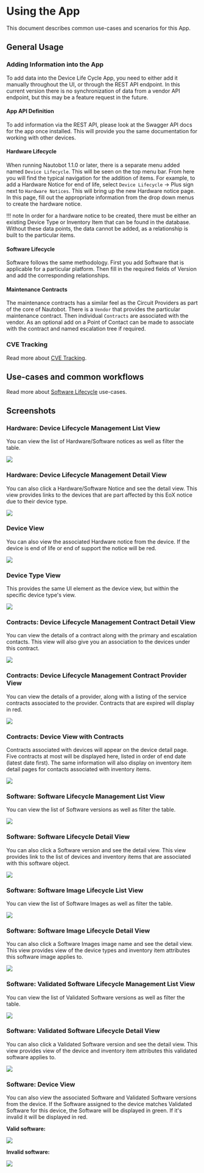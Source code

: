 # Using the App

This document describes common use-cases and scenarios for this App.

## General Usage

### Adding Information into the App

To add data into the Device Life Cycle App, you need to either add it manually throughout the UI, or through the REST API endpoint. In this current version there is no synchronization of data from a vendor API endpoint, but this may be a feature request in the future.

#### App API Definition

To add information via the REST API, please look at the Swagger API docs for the app once installed. This will provide you the same documentation for working with other devices.

#### Hardware Lifecycle

When running Nautobot 1.1.0 or later, there is a separate menu added named `Device Lifecycle`. This will be seen on the top menu bar. From here you will find the typical navigation for the addition of items. For example, to add a Hardware Notice for end of life, select `Device Lifecycle` -> Plus sign next to `Hardware Notices`. This will bring up the new Hardware notice page. In this page, fill out the appropriate information from the drop down menus to create the hardware notice.

!!! note
    In order for a hardware notice to be created, there must be either an existing Device Type or Inventory Item that can be found in the database. Without these data points, the data cannot be added, as a relationship is built to the particular items.

#### Software Lifecycle

Software follows the same methodology. First you add Software that is applicable for a particular platform. Then fill in the required fields of Version and add the corresponding relationships.

#### Maintenance Contracts

The maintenance contracts has a similar feel as the Circuit Providers as part of the core of Nautobot. There is a `Vendor` that provides the particular maintenance contract. Then individual `Contracts` are associated with the vendor. As an optional add on a Point of Contact can be made to associate with the contract and named escalation tree if required.


### CVE Tracking

Read more about [CVE Tracking](cve_tracking.md).

## Use-cases and common workflows

Read more about [Software Lifecycle](software_lifecycle.md) use-cases.

## Screenshots

### Hardware: Device Lifecycle Management List View

You can view the list of Hardware/Software notices as well as filter the table.

![](../images/lcm_hardware_list_view.png)

### Hardware: Device Lifecycle Management Detail View

You can also click a Hardware/Software Notice and see the detail view. This view provides links to the devices that are part affected by this EoX notice due to their device type.

![](../images/lcm_hardware_detail_view.png)

### Device View

You can also view the associated Hardware notice from the device. If the device is end of life or end of support the notice will be red.

![](../images/lcm_hardware_device_view.png)

### Device Type View

This provides the same UI element as the device view, but within the specific device type's view.

![](../images/lcm_hardware_device_type_view.png)

### Contracts: Device Lifecycle Management Contract Detail View

You can view the details of a contract along with the primary and escalation contacts. This view will also give you an association to the devices under this contract.

![](../images/lcm_contract_detail.png)

### Contracts: Device Lifecycle Management Contract Provider View

You can view the details of a provider, along with a listing of the service contracts associated to the provider. Contracts that are expired will display in red.

![](../images/lcm_contract_provider_detail.png)

### Contracts: Device View with Contracts

Contracts associated with devices will appear on the device detail page. Five contracts at most will be displayed here, listed in order of end date (latest date first). The same information will also display on inventory item detail pages for contacts associated with inventory items.

![](../images/lcm_contract_device_view.png)

### Software: Software Lifecycle Management List View

You can view the list of Software versions as well as filter the table.

![](../images/lcm_software_list_view.png)

### Software: Software Lifecycle Detail View

You can also click a Software version and see the detail view. This view provides link to the list of devices and inventory items that are associated with this software object.

![](../images/lcm_software_detail_view.png)

### Software: Software Image Lifecycle List View

You can view the list of Software Images as well as filter the table.

![](../images/lcm_software_image_list_view.png)

### Software: Software Image Lifecycle Detail View

You can also click a Software Images image name and see the detail view. This view provides view of the device types and inventory item attributes this software image applies to.

![](../images/lcm_software_image_detail_view.png)

### Software: Validated Software Lifecycle Management List View

You can view the list of Validated Software versions as well as filter the table.

![](../images/lcm_validated_software_list_view.png)

### Software: Validated Software Lifecycle Detail View

You can also click a Validated Software version and see the detail view. This view provides view of the device and inventory item attributes this validated software applies to.

![](../images/lcm_validated_software_detail_view.png)

### Software: Device View

You can also view the associated Software and Validated Software versions from the device. If the Software assigned to the device matches Validated Software for this device, the Software will be displayed in green. If it's invalid it will be displayed in red.

**Valid software:**

![](../images/lcm_software_device_view_valid.png)

**Invalid software:**

![](../images/lcm_software_device_view_invalid.png)
